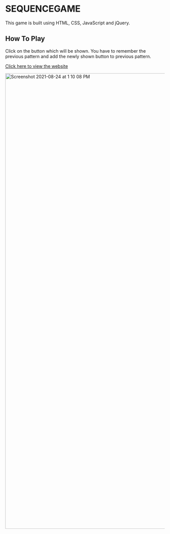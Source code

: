 # SEQUENCEGAME
 
 This game is built using HTML, CSS, JavaScript and jQuery.
 
## How To Play

Click on the button which will be shown. You have to remember the previous pattern and add the newly shown button to previous pattern.


[Click here to view the website]( https://surajchavan19.github.io/SEQUENCEGAME/)

<img width="1440" alt="Screenshot 2021-08-24 at 1 10 08 PM" src="https://user-images.githubusercontent.com/38256861/130576938-e6c53d44-1a97-4b7b-a712-a95461398ba8.png">

